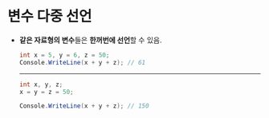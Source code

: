# 변수 다중 선언
- **같은 자료형의 변수**들은 **한꺼번에 선언**할 수 있음.
    
    ```csharp
    int x = 5, y = 6, z = 50;
    Console.WriteLine(x + y + z); // 61
    ```
    
    ---
    
    ```csharp
    int x, y, z;
    x = y = z = 50;
    
    Console.WriteLine(x + y + z); // 150
    ```

